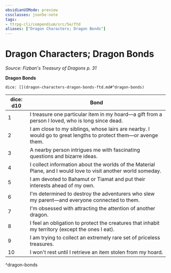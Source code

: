 ```yaml
---
obsidianUIMode: preview
cssclasses: json5e-note
tags:
- ttrpg-cli/compendium/src/5e/ftd
aliases: ["Dragon Characters; Dragon Bonds"]
---
```

# Dragon Characters; Dragon Bonds
*Source: Fizban's Treasury of Dragons p. 31* 

**Dragon Bonds**

`dice: [](dragon-characters-dragon-bonds-ftd.md#^dragon-bonds)`

| dice: d10 | Bond |
|-----------|------|
| 1 | I treasure one particular item in my hoard—a gift from a person I loved, who is long since dead. |
| 2 | I am close to my siblings, whose lairs are nearby. I would go to great lengths to protect them—or avenge them. |
| 3 | A nearby person intrigues me with fascinating questions and bizarre ideas. |
| 4 | I collect information about the worlds of the Material Plane, and I would love to visit another world someday. |
| 5 | I am devoted to Bahamut or Tiamat and put their interests ahead of my own. |
| 6 | I'm determined to destroy the adventurers who slew my parent—and everyone connected to them. |
| 7 | I'm obsessed with attracting the attention of another dragon. |
| 8 | I feel an obligation to protect the creatures that inhabit my territory (except the ones I eat). |
| 9 | I am trying to collect an extremely rare set of priceless treasures. |
| 10 | I won't rest until I retrieve an item stolen from my hoard. |
^dragon-bonds